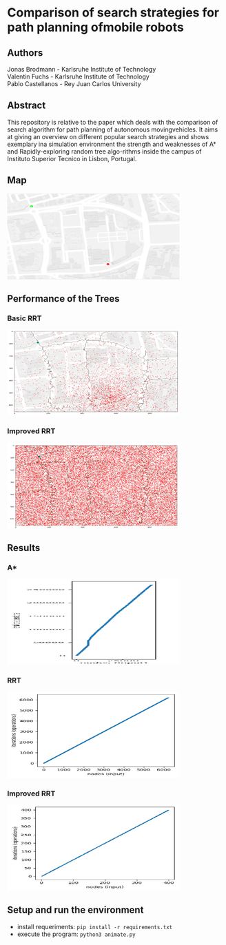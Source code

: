 # Comparison of search strategies for path planning ofmobile robots


## Authors
Jonas Brodmann  -  Karlsruhe Institute of Technology  
Valentin Fuchs - Karlsruhe Institute of Technology  
Pablo Castellanos  - Rey Juan Carlos University

## Abstract
This repository is relative to the paper which deals with the comparison of search algorithm for path planning of autonomous movingvehicles.  It aims at giving an overview on different popular search strategies and shows exemplary ina simulation environment the strength and weaknesses of A* and Rapidly-exploring random tree algo-rithms inside the campus of Instituto Superior Tecnico in Lisbon, Portugal.

## Map
<img src="https://github.com/P4B5/Path_planning_algorithms/blob/main/docs/evaluation_map.png" width="400" height="200"/>


## Performance of the Trees

### Basic RRT

<img src="https://github.com/P4B5/Path_planning_algorithms/blob/main/docs/random_points_improved.png" width="400" height="200"/>

### Improved RRT
<img src="https://github.com/P4B5/Path_planning_algorithms/blob/main/docs/random_points_basic.png" width="400" height="200"/>


## Results

### A*

<img src="https://github.com/P4B5/Path_planning_algorithms/blob/main/docs/plot_Astar_complexity.png" width="400" height="200"/>


### RRT

<img src="https://github.com/P4B5/Path_planning_algorithms/blob/main/docs/plot_RRT_basic_complexity.png" width="400" height="200"/>


### Improved RRT

<img src="https://github.com/P4B5/Path_planning_algorithms/blob/main/docs/plot_RRT_improved_complexity.png" width="400" height="200"/>


## Setup and run the environment
- install requeriments: `pip install -r requirements.txt`
- execute the program: `python3 animate.py`
